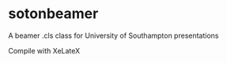 # sotonbeamer
A beamer .cls class for University of Southampton presentations

Compile with XeLateX
